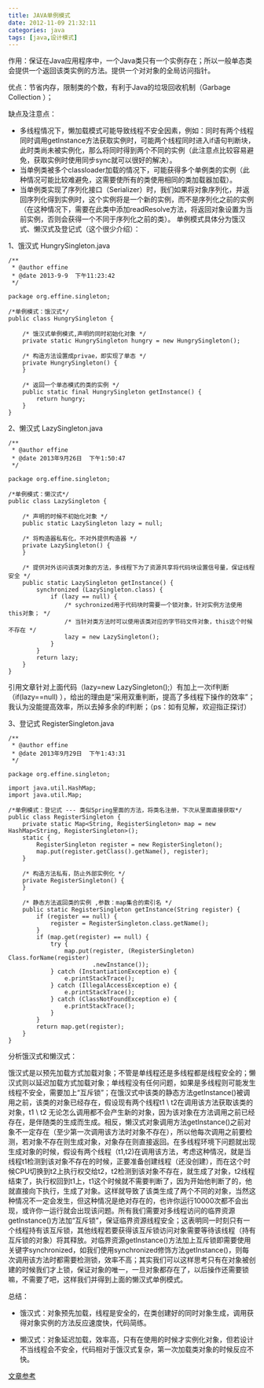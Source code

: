 ```yaml
---
title: JAVA单例模式
date: 2012-11-09 21:32:11
categories: java
tags: [java,设计模式]
---
```

作用：保证在Java应用程序中，一个Java类只有一个实例存在；所以一般单态类会提供一个返回该类实例的方法。提供一个对对象的全局访问指针。

优点：节省内存，限制类的个数，有利于Java的垃圾回收机制（Garbage Collection ）；

缺点及注意点：

* 多线程情况下，懒加载模式可能导致线程不安全因素，例如：同时有两个线程同时调用getInstance方法获取实例时，可能两个线程同时进入if语句判断块，此时类尚未被实例化，那么将同时得到两个不同的实例（此注意点比较容易避免，获取实例时使用同步sync就可以很好的解决）。
* 当单例类被多个classloader加载的情况下，可能获得多个单例类的实例（此种情况可能比较难避免，这需要使所有的类使用相同的类加载器加载）。
* 当单例类实现了序列化接口（Serializer）时，我们如果将对象序列化，并返回序列化得到实例时，这个实例将是一个新的实例，而不是序列化之前的实例（在这种情况下，需要在此类中添加readResolve方法，将返回对象设置为当前实例，否则会获得一个不同于序列化之前的类）。
单例模式具体分为饿汉式、懒汉式及登记式（这个很少介绍）：

<!-- more -->

1、饿汉式  HungrySingleton.java
	
	/** 
	 * @author effine 
	 * @date 2013-9-9  下午11:23:42
	 */  
	  
	package org.effine.singleton;  
	  
	/*单例模式：饿汉式*/  
	public class HungrySingleton {  
	  
	    /* 饿汉式单例模式,声明的同时初始化对象 */  
	    private static HungrySingleton hungry = new HungrySingleton();  
	  
	    /* 构造方法设置成privae，即实现了单态 */  
	    private HungrySingleton() {  
	    }  
	  
	    /* 返回一个单态模式的类的实例 */  
	    public static final HungrySingleton getInstance() {  
	        return hungry;  
	    }  
	}  
2、懒汉式  LazySingleton.java
	
	/** 
	 * @author effine 
	 * @date 2013年9月26日  下午1:50:47 
	 */  
	  
	package org.effine.singleton;  
	  
	/*单例模式：懒汉式*/  
	public class LazySingleton {  
	  
	    /* 声明的时候不初始化对象 */  
	    public static LazySingleton lazy = null;  
	  
	    /* 将构造器私有化，不对外提供构造器 */  
	    private LazySingleton() {  
	    }  
	  
	    /* 提供对外访问该类对象的方法，多线程下为了资源共享将代码块设置信号量，保证线程安全 */  
	    public static LazySingleton getInstance() {  
	  		synchronized (LazySingleton.class) {
	        	if (lazy == null) {  
	            	/* sychronized用于代码块时需要一个锁对象，针对实例方法使用this对象； */  
	           		/* 当针对类方法时可以使用该类对应的字节码文件对象，this这个时候不存在 */  
	                lazy = new LazySingleton();  
	            }  
	        }  
	        return lazy;  
	    }  
	}  
引用文章针对上面代码（lazy=new LazySingleton();）有加上一次if判断（if(lazy==null) ），给出的理由是“采用双重判断，提高了多线程下操作的效率”；我认为没能提高效率，所以去掉多余的if判断；（ps：如有见解，欢迎指正探讨）

3、登记式  RegisterSingleton.java
	
	/** 
	 * @author effine 
	 * @date 2013年9月29日  下午1:43:31 
	 */  
	  
	package org.effine.singleton;  
	  
	import java.util.HashMap;  
	import java.util.Map;  
	  
	/*单例模式：登记式 --- 类似Spring里面的方法，将类名注册，下次从里面直接获取*/  
	public class RegisterSingleton {  
	    private static Map<String, RegisterSingleton> map = new HashMap<String, RegisterSingleton>();  
	    static {  
	        RegisterSingleton register = new RegisterSingleton();  
	        map.put(register.getClass().getName(), register);  
	    }  
	  
	    /* 构造方法私有，防止外部实例化 */  
	    private RegisterSingleton() {  
	    }  
	  
	    /* 静态方法返回类的实例 ,参数：map集合的索引名 */  
	    public static RegisterSingleton getInstance(String register) {  
	        if (register == null) {  
	            register = RegisterSingleton.class.getName();  
	        }  
	        if (map.get(register) == null) {  
	            try {  
	                map.put(register, (RegisterSingleton) Class.forName(register)  
	                        .newInstance());  
	            } catch (InstantiationException e) {  
	                e.printStackTrace();  
	            } catch (IllegalAccessException e) {  
	                e.printStackTrace();  
	            } catch (ClassNotFoundException e) {  
	                e.printStackTrace();  
	            }  
	        }  
	        return map.get(register);  
	    }  
	}  
分析饿汉式和懒汉式：

饿汉式是以预先加载方式加载对象；不管是单线程还是多线程都是线程安全的；懒汉式则以延迟加载方式加载对象；单线程没有任何问题，如果是多线程则可能发生线程不安全，需要加上“互斥锁”；在饿汉式中该类的静态方法getInstance()被调用之前，该类的对象已经存在，假设现有两个线程t1 \ t2在调用该方法获取该类的对象，t1 \ t2 无论怎么调用都不会产生新的对象，因为该对象在方法调用之前已经存在，是伴随类的生成而生成。相反，懒汉式对象调用方法getInstance()之前对象不一定存在（至少第一次调用该方法时对象不存在），所以他每次调用之前要检测，若对象不存在则生成对象，对象存在则直接返回。在多线程环境下问题就出现生成对象的时候，假设有两个线程（t1,t2)在调用该方法，考虑这种情况，就是当线程t1检测到该对象不存在的时候，正要准备创建线程（还没创建），而在这个时候CPU切换到t2上执行权交给t2，t2检测到该对象不存在，就生成了对象，t2线程结束了，执行权回到t1上，t1这个时候就不需要判断了，因为开始他判断了的，他就直接向下执行，生成了对象。这样就导致了该类生成了两个不同的对象，当然这种情况不一定会发生，但这种情况是绝对存在的，也许你运行10000次都不会出现，或许你一运行就会出现该问题。所有我们需要对多线程访问的临界资源getInstance()方法加“互斥锁”，保证临界资源线程安全；这表明同一时刻只有一个线程持有该互斥锁，其他线程若要获得该互斥锁访问对象需要等待该线程（持有互斥锁的对象）将其释放。对临界资源getInstance()方法加上互斥锁即需要使用关键字synchronized，如我们使用synchronized修饰方法getInstance()，则每次调用该方法时都需要检测锁，效率不高；其实我们可以这样思考只有在对象被创建的时候我们才上锁，保证对象的唯一，一旦对象都存在了，以后操作还需要锁嘛，不需要了吧，这样我们并得到上面的懒汉式单例模式。

总结：

* 饿汉式：对象预先加载，线程是安全的，在类创建好的同时对象生成，调用获得对象实例的方法反应速度快，代码简练。

* 懒汉式：对象延迟加载，效率高，只有在使用的时候才实例化对象，但若设计不当线程会不安全，代码相对于饿汉式复杂，第一次加载类对象的时候反应不快。

<a href="http://hi.baidu.com/chenbobio/item/9c4ecfa95144fb7b6cd455ca">文章参考</a>